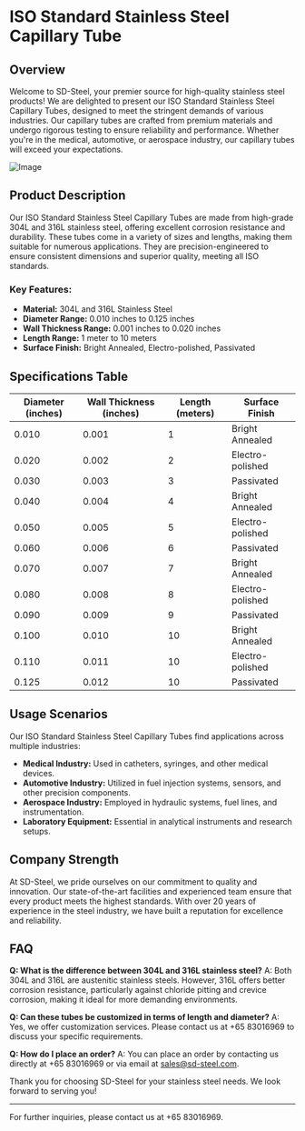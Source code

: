 # ISO Standard Stainless Steel Capillary Tube

## Overview
Welcome to SD-Steel, your premier source for high-quality stainless steel products! We are delighted to present our ISO Standard Stainless Steel Capillary Tubes, designed to meet the stringent demands of various industries. Our capillary tubes are crafted from premium materials and undergo rigorous testing to ensure reliability and performance. Whether you're in the medical, automotive, or aerospace industry, our capillary tubes will exceed your expectations.

![Image](https://github.com/user-attachments/assets/2567258e-e124-4816-932d-1809bd27ef0b)

## Product Description
Our ISO Standard Stainless Steel Capillary Tubes are made from high-grade 304L and 316L stainless steel, offering excellent corrosion resistance and durability. These tubes come in a variety of sizes and lengths, making them suitable for numerous applications. They are precision-engineered to ensure consistent dimensions and superior quality, meeting all ISO standards.

### Key Features:
- **Material:** 304L and 316L Stainless Steel
- **Diameter Range:** 0.010 inches to 0.125 inches
- **Wall Thickness Range:** 0.001 inches to 0.020 inches
- **Length Range:** 1 meter to 10 meters
- **Surface Finish:** Bright Annealed, Electro-polished, Passivated

## Specifications Table
| Diameter (inches) | Wall Thickness (inches) | Length (meters) | Surface Finish | 
|-------------------|-------------------------|-----------------|----------------|
| 0.010             | 0.001                   | 1               | Bright Annealed |
| 0.020             | 0.002                   | 2               | Electro-polished|
| 0.030             | 0.003                   | 3               | Passivated      |
| 0.040             | 0.004                   | 4               | Bright Annealed |
| 0.050             | 0.005                   | 5               | Electro-polished|
| 0.060             | 0.006                   | 6               | Passivated      |
| 0.070             | 0.007                   | 7               | Bright Annealed |
| 0.080             | 0.008                   | 8               | Electro-polished|
| 0.090             | 0.009                   | 9               | Passivated      |
| 0.100             | 0.010                   | 10              | Bright Annealed |
| 0.110             | 0.011                   | 10              | Electro-polished|
| 0.125             | 0.012                   | 10              | Passivated      |

## Usage Scenarios
Our ISO Standard Stainless Steel Capillary Tubes find applications across multiple industries:
- **Medical Industry:** Used in catheters, syringes, and other medical devices.
- **Automotive Industry:** Utilized in fuel injection systems, sensors, and other precision components.
- **Aerospace Industry:** Employed in hydraulic systems, fuel lines, and instrumentation.
- **Laboratory Equipment:** Essential in analytical instruments and research setups.

## Company Strength
At SD-Steel, we pride ourselves on our commitment to quality and innovation. Our state-of-the-art facilities and experienced team ensure that every product meets the highest standards. With over 20 years of experience in the steel industry, we have built a reputation for excellence and reliability. 

## FAQ
**Q: What is the difference between 304L and 316L stainless steel?**
A: Both 304L and 316L are austenitic stainless steels. However, 316L offers better corrosion resistance, particularly against chloride pitting and crevice corrosion, making it ideal for more demanding environments.

**Q: Can these tubes be customized in terms of length and diameter?**
A: Yes, we offer customization services. Please contact us at +65 83016969 to discuss your specific requirements.

**Q: How do I place an order?**
A: You can place an order by contacting us directly at +65 83016969 or via email at sales@sd-steel.com.

Thank you for choosing SD-Steel for your stainless steel needs. We look forward to serving you!

---

For further inquiries, please contact us at +65 83016969.